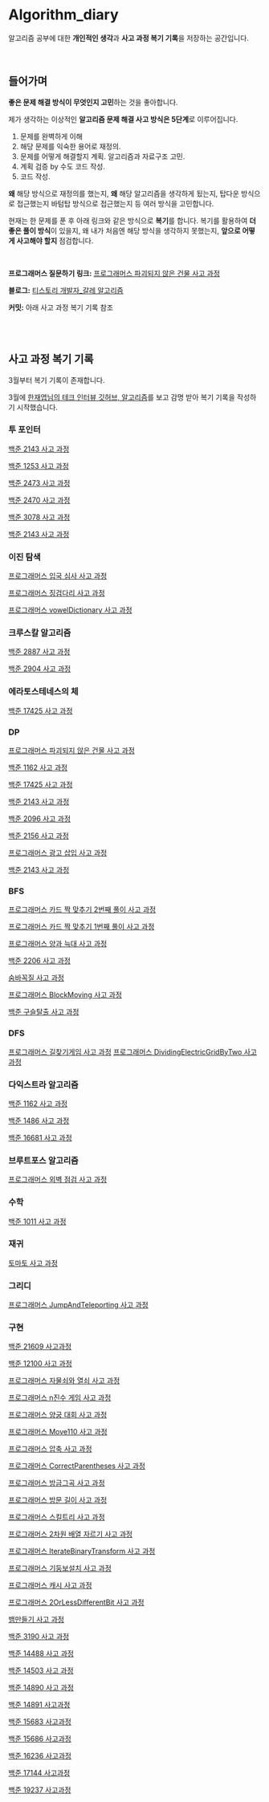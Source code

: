 # Algorithm_diary

알고리즘 공부에 대한 **개인적인 생각**과 **사고 과정 복기 기록**을 저장하는 공간입니다.

<br>

## 들어가며
**좋은 문제 해결 방식이 무엇인지 고민**하는 것을 좋아합니다.

제가 생각하는 이상적인 **알고리즘 문제 해결 사고 방식은 5단계**로 이루어집니다. 
1. 문제를 완벽하게 이해
2. 해당 문제를 익숙한 용어로 재정의.
3. 문제를 어떻게 해결할지 계획. 알고리즘과 자료구조 고민.
4. 계획 검증 by 수도 코드 작성.
5. 코드 작성.

 **왜** 해당 방식으로 재정의를 했는지, **왜** 해당 알고리즘을 생각하게 됬는지, 탑다운 방식으로 접근했는지 바텀탑 방식으로 접근했는지 등 여러 방식을 고민합니다. 

현재는 한 문제를 푼 후 아래 링크와 같은 방식으로 **복기**를 합니다. 복기를 활용하여 **더 좋은 풀이 방식**이 있을지, 왜 내가 처음엔 해당 방식을 생각하지 못했는지, **앞으로 어떻게 사고해야 할지** 점검합니다.

<br>

**프로그래머스 질문하기 링크:** [프로그래머스 파괴되지 않은 건물 사고 과정](https://programmers.co.kr/questions/30876)

**블로그:** [티스토리 개발자_갈레 알고리즘](https://ujkim-game.tistory.com/category/%EC%95%8C%EA%B3%A0%EB%A6%AC%EC%A6%98)

**커밋:** 아래 사고 과정 복기 기록 참조

<br>
<br>


## 사고 과정 복기 기록

3월부터 복기 기록이 존재합니다.

3월에 [한재엽님의 테크 인터뷰 깃허브, 알고리즘](https://github.com/JaeYeopHan/Interview_Question_for_Beginner/tree/master/Algorithm)를 보고 감명 받아 복기 기록을 작성하기 시작했습니다.

### 투 포인터
[백준 2143 사고 과정](https://github.com/michaelkimm/Algorithm_diary/commit/98ba76166ef604d8aa4fb547353421e972bcfb25)

[백준 1253 사고 과정](https://github.com/michaelkimm/Algorithm_diary/commit/a2664414dd5abb1ee09f3edf8885ed523af1589a)

[백준 2473 사고 과정](https://github.com/michaelkimm/Algorithm_diary/commit/6ec21ae91cfebaf196c4badcf1057bce7f8fe909)

[백준 2470 사고 과정](https://github.com/michaelkimm/Algorithm_diary/commit/635e1d1977097fce4532b9d62489d0fba64de632)

[백준 3078 사고 과정](https://github.com/michaelkimm/Algorithm_diary/commit/7e56f8dfd2df9bb430bdbb31c23a2a30828bfdfd)

[백준 2143 사고 과정](https://github.com/michaelkimm/Algorithm_diary/commit/9f44835a2957016737f83d13efdb6226b124bb2c)

### 이진 탐색
[프로그래머스 입국 심사 사고 과정](https://github.com/michaelkimm/Algorithm_practice/commit/7c7a40288016dc6d1fcf18c27c8acdf7e02cfe7c)

[프로그래머스 징검다리 사고 과정](https://github.com/michaelkimm/Algorithm_diary/commit/827120fdf4f223ad344aa4ce55f365fdf645fc6e)

[프로그래머스 vowelDictionary 사고 과정](https://github.com/michaelkimm/Algorithm_diary/commit/2e34f255dbcfd608b9bafb705cfc5783d72566fd)

### 크루스칼 알고리즘
[백준 2887 사고 과정](https://github.com/michaelkimm/Algorithm_diary/commit/ac0f5525cd657bb9adeec2f7485fee06703c6fa1)

[백준 2904 사고 과정](https://github.com/michaelkimm/Algorithm_diary/commit/57765d37377e7c06f8bf578ae8919b93b32fd08c)

### 에라토스테네스의 체
[백준 17425 사고 과정](https://github.com/michaelkimm/Algorithm_diary/commit/e1d695120d6cb443294ceee15d4c09b9e556dcd3)

### DP
[프로그래머스 파괴되지 않은 건물 사고 과정](https://github.com/michaelkimm/Algorithm_diary/commit/3ecd25722f651a87ae7ae6d693b31dd874dbd12d)

[백준 1162 사고 과정](https://github.com/michaelkimm/Algorithm_diary/commit/f1d42644229848f9df31feb843ce48c633c42576)

[백준 17425 사고 과정](https://github.com/michaelkimm/Algorithm_diary/commit/e1d695120d6cb443294ceee15d4c09b9e556dcd3)

[백준 2143 사고 과정](https://github.com/michaelkimm/Algorithm_diary/commit/98ba76166ef604d8aa4fb547353421e972bcfb25)

[백준 2096 사고 과정](https://github.com/michaelkimm/Algorithm_diary/commit/d956ee71ec1c811bf90bd990f542e710f4edece0)

[백준 2156 사고 과정](https://github.com/michaelkimm/Algorithm_diary/commit/2bbedcdb098dca0ca0d2027013ad09ced816a5c0)

[프로그래머스 광고 삽입 사고 과정](https://github.com/michaelkimm/Algorithm_diary/commit/9558e3d67914bce861ab83b22cff7dcfbb5d4c6e)

[백준 2143 사고 과정](https://github.com/michaelkimm/Algorithm_diary/commit/9f44835a2957016737f83d13efdb6226b124bb2c)

### BFS
[프로그래머스 카드 짝 맞추기 2번째 풀이 사고 과정](https://github.com/michaelkimm/Algorithm_diary/commit/9744cb2fa8fc255f3f1bac1a2ad52cf07653748a)

[프로그래머스 카드 짝 맞추기 1번째 풀이 사고 과정](https://github.com/michaelkimm/Algorithm_diary/commit/89d04531ba358c9823035e92fd4a124b498cfab5)

[프로그래머스 양과 늑대 사고 과정](https://github.com/michaelkimm/Algorithm_diary/commit/28599321f910dc2c2c95749aa392a98b2e81d426)

[백준 2206 사고 과정](https://github.com/michaelkimm/Algorithm_diary/commit/19e6dd0f212370435753355e08cd2e6fc4a45b56)

[숨바꼭질 사고 과정](https://github.com/michaelkimm/Algorithm_diary/commit/c1ef41fac2936623a1e930d4ea6b84d2dbe3040a)

[프로그래머스 BlockMoving 사고 과정](https://github.com/michaelkimm/Algorithm_diary/commit/2942fa796d9c7c814d50d238f9b58e30dc89967d)

[백준 구슬탈출 사고 과정](https://github.com/michaelkimm/Algorithm_diary/commit/999577696f3cfa4d9056ae97819b4e682f8e6760)

### DFS
[프로그래머스 길찾기게임 사고 과정](https://github.com/michaelkimm/Algorithm_diary/commit/8538d889b7c3d1be6334c8828d5a1ff980b0200f)
[프로그래머스 DividingElectricGridByTwo 사고 과정](https://github.com/michaelkimm/Algorithm_diary/commit/b6832d135ab22f55604baf2316c3b7ffda738f30)

### 다익스트라 알고리즘
[백준 1162 사고 과정](https://github.com/michaelkimm/Algorithm_diary/commit/f1d42644229848f9df31feb843ce48c633c42576)

[백준 1486 사고 과정](https://github.com/michaelkimm/Algorithm_diary/commit/43f30f6ca60aaa140b73c083085b6530627d1b9e)

[백준 16681 사고 과정](https://github.com/michaelkimm/Algorithm_diary/commit/4c19f038af33a2dbd06ce8b086b68c4ccb982017)

### 브루트포스 알고리즘
[프로그래머스 외벽 점검 사고 과정](https://github.com/michaelkimm/Algorithm_diary/commit/951be338a6bfa42bb452e3305e7205825f160d1c)

### 수학
[백준 1011 사고 과정](https://github.com/michaelkimm/Algorithm_diary/commit/c33dde8460f2c7e930f1a113d4d5510f24d0bc0c)

### 재귀
[토마토 사고 과정](https://github.com/michaelkimm/Algorithm_diary/commit/892194e7487220eda19cb843861f07be649caa8d)

### 그리디
[프로그래머스 JumpAndTeleporting 사고 과정](https://github.com/michaelkimm/Algorithm_diary/commit/cffdc0d7b9b18cd9500c08f4bc7b2e3df0e71d48)

### 구현
[백준 21609 사고과정](https://github.com/michaelkimm/Algorithm_diary/commit/5e56b3145ddf401469f33ea91cad4f5b36bcffc9)

[백준 12100 사고 과정](https://github.com/michaelkimm/Algorithm_diary/commit/420efd0f78931b372205f82c5a6d69524a36fedf)

[프로그래머스 자물쇠와 열쇠 사고 과정](https://github.com/michaelkimm/Algorithm_diary/commit/d991fff3777ee51d9d89b428404c3af964b47670)

[프로그래머스 n진수 게임 사고 과정](https://github.com/michaelkimm/Algorithm_diary/commit/abe394fb08782ea670589ea7fa55bd5ab8eef20c)

[프로그래머스 양궁 대회 사고 과정](https://github.com/michaelkimm/Algorithm_diary/commit/b73acadcbe2809631a3c5ed0c23fc67fda11e0f5)

[프로그래머스 Move110 사고 과정](https://github.com/michaelkimm/Algorithm_diary/commit/9bffa9598694784ceefa813de92af364017e24b1)

[프로그래머스 압축 사고 과정](https://github.com/michaelkimm/Algorithm_diary/commit/eb061adb7ccf031a5ef1ad8777ec676403dbe141)

[프로그래머스 CorrectParentheses 사고 과정](https://github.com/michaelkimm/Algorithm_diary/commit/f307fd9b5d2cf7bea2bf92449188ed2491d8e81f)

[프로그래머스 방금그곡 사고 과정](https://github.com/michaelkimm/Algorithm_diary/commit/852c2285faf72d6bbd42c123646afb241a3dbe1c)

[프로그래머스 방문 길이 사고 과정](https://github.com/michaelkimm/Algorithm_diary/commit/5d109eb7cfce012e94006d45dd4a6afc0850495d)

[프로그래머스 스킬트리 사고 과정](https://github.com/michaelkimm/Algorithm_diary/commit/980ee38712a925f183dcd6c4103f932e668c7599)

[프로그래머스 2차원 배열 자르기 사고 과정](https://github.com/michaelkimm/Algorithm_diary/commit/e6fe5b7e6372e00830c9622b2a7d3f3b7ade0e0e)

[프로그래머스 IterateBinaryTransform 사고 과정](https://github.com/michaelkimm/Algorithm_diary/commit/b445846e14ab392e696b31b08a346497900d952e)

[프로그래머스 기둥보설치 사고 과정](https://github.com/michaelkimm/Algorithm_diary/commit/ee4aed90e1e2375adca57ede1e218dcd6198085a)

[프로그래머스 캐시 사고 과정](https://github.com/michaelkimm/Algorithm_diary/commit/39643aea5a1ba3a3922f713fd18084c2be800002)

[프로그래머스 2OrLessDifferentBit 사고 과정](https://github.com/michaelkimm/Algorithm_diary/commit/a156631c3a0a4217dc8d79b34c96381492e5beaf)

[뱀만들기 사고 과정](https://github.com/michaelkimm/Algorithm_diary/commit/5c61d6216b867e4796fa2c71e25acefb2684c52d)

[백준 3190 사고 과정](https://github.com/michaelkimm/Algorithm_diary/commit/faa58f27a9850b4a19dddf145e2f88b63b52f28b)

[백준 14488 사고 과정](https://github.com/michaelkimm/Algorithm_diary/commit/a5f15492ec5c38ecd06f26096cc6b73f82769029)

[백준 14503 사고 과정](https://github.com/michaelkimm/Algorithm_diary/commit/5a00b1156d7e7235c20ae5c939606400085213fc)

[백준 14890 사고 과정](https://github.com/michaelkimm/Algorithm_diary/commit/81040d18b023a8d2c30dfb305706f217a2e05bb7)

[백준 14891 사고과정](https://github.com/michaelkimm/Algorithm_diary/commit/5ef3b91e91e36d32dd75a55fb094f982962021ec)

[백준 15683 사고과정](https://github.com/michaelkimm/Algorithm_diary/commit/fa894b01add0baed760fc4452293eb7b4c8174a4)

[백준 15686 사고과정](https://github.com/michaelkimm/Algorithm_diary/commit/aeaef835119f4645c22be3850715ab6d15fc6850)

[백준 16236 사고과정](https://github.com/michaelkimm/Algorithm_diary/commit/5729b64efc9bab3400f8566fceaebbcf28527c9c)

[백준 17144 사고과정](https://github.com/michaelkimm/Algorithm_diary/commit/d000ec2c28e05c57f950c7a4351a64d4a82f0ab3)

[백준 19237 사고과정](https://github.com/michaelkimm/Algorithm_diary/commit/296212c17088f6c958396c09b9aab5edc8ddb418)
